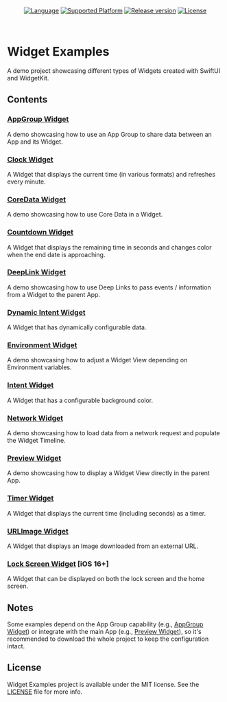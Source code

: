<p align="center">
  <a href="https://github.com/pawello2222/WidgetExamples"><img src="https://img.shields.io/badge/language-swift-orange.svg" alt="Language"></a>
  <a href="https://github.com/pawello2222/WidgetExamples"><img src="https://img.shields.io/badge/platform-iOS-lightgrey" alt="Supported Platform"></a>
  <a href="https://github.com/pawello2222/WidgetExamples/releases"><img src="https://img.shields.io/github/v/release/pawello2222/WidgetExamples" alt="Release version"></a>
  <a href="https://github.com/pawello2222/WidgetExamples/blob/main/LICENSE"><img src="https://img.shields.io/github/license/pawello2222/WidgetExamples" alt="License"></a>
</p>
<br>

# Widget Examples

A demo project showcasing different types of Widgets created with SwiftUI and WidgetKit.

## Contents

### [AppGroup Widget](https://github.com/pawello2222/WidgetExamples/tree/main/WidgetExtension/AppGroupWidget)

A demo showcasing how to use an App Group to share data between an App and its Widget.

### [Clock Widget](https://github.com/pawello2222/WidgetExamples/tree/main/WidgetExtension/ClockWidget)

A Widget that displays the current time (in various formats) and refreshes every minute.

### [CoreData Widget](https://github.com/pawello2222/WidgetExamples/tree/main/WidgetExtension/CoreDataWidget)

A demo showcasing how to use Core Data in a Widget.

### [Countdown Widget](https://github.com/pawello2222/WidgetExamples/tree/main/WidgetExtension/CountdownWidget)

A Widget that displays the remaining time in seconds and changes color when the end date is approaching.

### [DeepLink Widget](https://github.com/pawello2222/WidgetExamples/tree/main/WidgetExtension/DeepLinkWidget)

A demo showcasing how to use Deep Links to pass events / information from a Widget to the parent App.

### [Dynamic Intent Widget](https://github.com/pawello2222/WidgetExamples/tree/main/WidgetExtension/DynamicIntentWidget)

A Widget that has dynamically configurable data.

### [Environment Widget](https://github.com/pawello2222/WidgetExamples/tree/main/WidgetExtension/EnvironmentWidget)

A demo showcasing how to adjust a Widget View depending on Environment variables.

### [Intent Widget](https://github.com/pawello2222/WidgetExamples/tree/main/WidgetExtension/IntentWidget)

A Widget that has a configurable background color.

### [Network Widget](https://github.com/pawello2222/WidgetExamples/tree/main/WidgetExtension/NetworkWidget)

A demo showcasing how to load data from a network request and populate the Widget Timeline.

### [Preview Widget](https://github.com/pawello2222/WidgetExamples/tree/main/WidgetExtension/PreviewWidget)

A demo showcasing how to display a Widget View directly in the parent App.

### [Timer Widget](https://github.com/pawello2222/WidgetExamples/tree/main/WidgetExtension/TimerWidget)

A Widget that displays the current time (including seconds) as a timer.

### [URLImage Widget](https://github.com/pawello2222/WidgetExamples/tree/main/WidgetExtension/URLImageWidget)

A Widget that displays an Image downloaded from an external URL.

### [Lock Screen Widget](https://github.com/pawello2222/WidgetExamples/tree/main/WidgetExtension/LockScreenWidget) [iOS 16+]

A Widget that can be displayed on both the lock screen and the home screen.

## Notes

Some examples depend on the App Group capability (e.g., [AppGroup Widget](https://github.com/pawello2222/WidgetExamples/tree/main/WidgetExtension/AppGroupWidget)) or integrate with the main App (e.g., [Preview Widget](https://github.com/pawello2222/WidgetExamples/tree/main/WidgetExtension/PreviewWidget)), so it's recommended to download the whole project to keep the configuration intact.

## License

Widget Examples project is available under the MIT license. See the [LICENSE](https://github.com/pawello2222/WidgetExamples/blob/main/LICENSE) file for more info.
